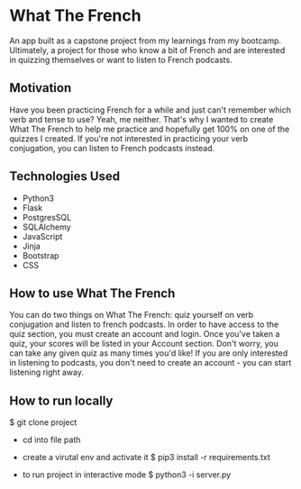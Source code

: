 # What The French

An app built as a capstone project from my learnings from my bootcamp. Ultimately, a project for those who know a bit of French and are interested in quizzing themselves or want to listen to French podcasts.

## Motivation

Have you been practicing French for a while and just can't remember which verb and tense to use? Yeah, me neither. That's why I wanted to create What The French to help me practice and hopefully get 100% on one of the quizzes I created. If you're not interested in practicing your verb conjugation, you can listen to French podcasts instead.

## Technologies Used

- Python3
- Flask
- PostgresSQL
- SQLAlchemy
- JavaScript
- Jinja
- Bootstrap
- CSS

## How to use What The French

You can do two things on What The French: quiz yourself on verb conjugation and listen to french podcasts. In order to have access to the quiz section, you must create an account and login. Once you've taken a quiz, your scores will be listed in your Account section. Don't worry, you can take any given quiz as many times you'd like! If you are only interested in listening to podcasts, you don't need to create an account - you can start listening right away.

## How to run locally

$ git clone project

- cd into file path
- create a virutal env and activate it
  $ pip3 install -r requirements.txt

- to run project in interactive mode
  $ python3 -i server.py
